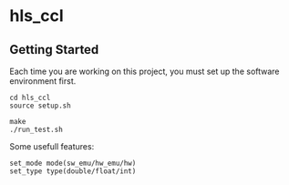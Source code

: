 # hls_ccl


Getting Started
------------------

Each time you are working on this project, you must set up the software environment first.

```
cd hls_ccl
source setup.sh

make 
./run_test.sh

```
Some usefull features:
```
set_mode mode(sw_emu/hw_emu/hw)
set_type type(double/float/int)
```

